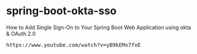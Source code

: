 # spring-boot-okta-sso
How to Add Single Sign-On to Your Spring Boot Web Application using okta &amp; OAuth 2.0

<pre>
https://www.youtube.com/watch?v=yB9kEMx7fxE
</pre>